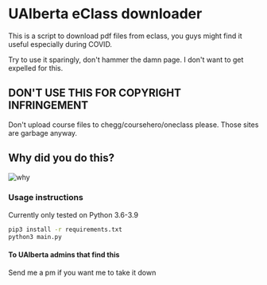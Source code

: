 # UAlberta eClass downloader

This is a script to download pdf files from eclass, you guys might find it useful especially during COVID.

Try to use it sparingly, don't hammer the damn page. I don't want to get expelled for this.

## DON'T USE THIS FOR COPYRIGHT INFRINGEMENT

Don't upload course files to chegg/coursehero/oneclass please. Those sites are garbage anyway.

## Why did you do this?

![why](https://imgs.xkcd.com/comics/automation.png)

### Usage instructions

Currently only tested on Python 3.6-3.9

```bash
pip3 install -r requirements.txt
python3 main.py
```

#### To UAlberta admins that find this

Send me a pm if you want me to take it down
